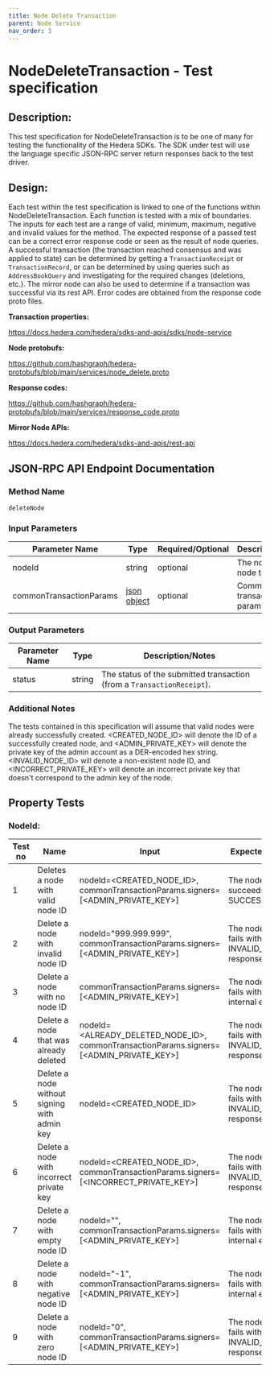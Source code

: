 ```yaml
---
title: Node Delete Transaction
parent: Node Service
nav_order: 3
---
```


# NodeDeleteTransaction - Test specification

## Description:

This test specification for NodeDeleteTransaction is to be one of many for testing the functionality of the Hedera SDKs. The SDK under test will use the language specific JSON-RPC server return responses back to the test driver.

## Design:

Each test within the test specification is linked to one of the functions within NodeDeleteTransaction. Each function is tested with a mix of boundaries. The inputs for each test are a range of valid, minimum, maximum, negative and invalid values for the method. The expected response of a passed test can be a correct error response code or seen as the result of node queries. A successful transaction (the transaction reached consensus and was applied to state) can be determined by getting a `TransactionReceipt` or `TransactionRecord`, or can be determined by using queries such as `AddressBookQuery` and investigating for the required changes (deletions, etc.). The mirror node can also be used to determine if a transaction was successful via its rest API. Error codes are obtained from the response code proto files.

**Transaction properties:**

https://docs.hedera.com/hedera/sdks-and-apis/sdks/node-service

**Node protobufs:**

https://github.com/hashgraph/hedera-protobufs/blob/main/services/node_delete.proto

**Response codes:**

https://github.com/hashgraph/hedera-protobufs/blob/main/services/response_code.proto

**Mirror Node APIs:**

https://docs.hedera.com/hedera/sdks-and-apis/rest-api

## JSON-RPC API Endpoint Documentation

### Method Name

`deleteNode`

### Input Parameters

| Parameter Name          | Type                                                    | Required/Optional | Description/Notes                  |
| ----------------------- | ------------------------------------------------------- | ----------------- | ---------------------------------- |
| nodeId                  | string                                                  | optional          | The node ID of the node to delete. |
| commonTransactionParams | [json object](../common/CommonTransactionParameters.md) | optional          | Common transaction parameters.     |

### Output Parameters

| Parameter Name | Type   | Description/Notes                                                      |
| -------------- | ------ | ---------------------------------------------------------------------- |
| status         | string | The status of the submitted transaction (from a `TransactionReceipt`). |

### Additional Notes

The tests contained in this specification will assume that valid nodes were already successfully created. <CREATED_NODE_ID> will denote the ID of a successfully created node, and <ADMIN_PRIVATE_KEY> will denote the private key of the admin account as a DER-encoded hex string. <INVALID_NODE_ID> will denote a non-existent node ID, and <INCORRECT_PRIVATE_KEY> will denote an incorrect private key that doesn't correspond to the admin key of the node.

## Property Tests

### **NodeId:**

| Test no | Name                                         | Input                                                                                   | Expected response                                                | Implemented (Y/N) |
| ------- | -------------------------------------------- | --------------------------------------------------------------------------------------- | ---------------------------------------------------------------- | ----------------- |
| 1       | Deletes a node with valid node ID            | nodeId=<CREATED_NODE_ID>, commonTransactionParams.signers=[<ADMIN_PRIVATE_KEY>]         | The node deletion succeeds with a SUCCESS status.                | N                 |
| 2       | Delete a node with invalid node ID           | nodeId="999.999.999", commonTransactionParams.signers=[<ADMIN_PRIVATE_KEY>]             | The node deletion fails with an INVALID_NODE_ID response code.   | N                 |
| 3       | Delete a node with no node ID                | commonTransactionParams.signers=[<ADMIN_PRIVATE_KEY>]                                   | The node deletion fails with an SDK internal error.              | N                 |
| 4       | Delete a node that was already deleted       | nodeId=<ALREADY_DELETED_NODE_ID>, commonTransactionParams.signers=[<ADMIN_PRIVATE_KEY>] | The node deletion fails with an INVALID_NODE_ID response code.   | N                 |
| 5       | Delete a node without signing with admin key | nodeId=<CREATED_NODE_ID>                                                                | The node deletion fails with an INVALID_SIGNATURE response code. | N                 |
| 6       | Delete a node with incorrect private key     | nodeId=<CREATED_NODE_ID>, commonTransactionParams.signers=[<INCORRECT_PRIVATE_KEY>]     | The node deletion fails with an INVALID_SIGNATURE response code. | N                 |
| 7       | Delete a node with empty node ID             | nodeId="", commonTransactionParams.signers=[<ADMIN_PRIVATE_KEY>]                        | The node deletion fails with an SDK internal error.              | N                 |
| 8       | Delete a node with negative node ID          | nodeId="-1", commonTransactionParams.signers=[<ADMIN_PRIVATE_KEY>]                      | The node deletion fails with an SDK internal error.              | N                 |
| 9       | Delete a node with zero node ID              | nodeId="0", commonTransactionParams.signers=[<ADMIN_PRIVATE_KEY>]                       | The node deletion fails with an INVALID_NODE_ID response code.   | N                 |
